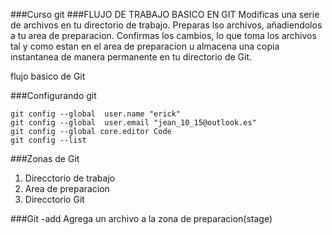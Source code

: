 ###Curso git
###FLUJO DE TRABAJO BASICO EN GIT
Modificas una serie de archivos en tu directorio de trabajo.
Preparas lso archivos, añadiendolos a tu area de preparacion.
Confirmas los cambios, lo que toma los archivos tal y como estan en el area de preparacion u almacena una copia instantanea de manera permanente en tu directorio de Git.

flujo basico de Git

###Configurando git
```
git config --global  user.name "erick"
git config --global  user.email "jean_10_15@outlook.es"
git config --global core.editor Code
git config --list
```
###Zonas de Git
1. Direcctorio de trabajo
2. Area de preparacion
3. Direcctorio Git

###Git -add
Agrega un archivo a la zona de preparacion(stage)